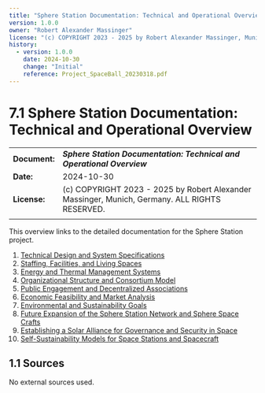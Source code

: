 ```yaml
---
title: "Sphere Station Documentation: Technical and Operational Overview"
version: 1.0.0
owner: "Robert Alexander Massinger"
license: "(c) COPYRIGHT 2023 - 2025 by Robert Alexander Massinger, Munich, Germany. ALL RIGHTS RESERVED."
history:
  - version: 1.0.0
    date: 2024-10-30
    change: "Initial"
    reference: Project_SpaceBall_20230318.pdf
---
```


# 7.1 Sphere Station Documentation: Technical and Operational Overview

| | |
|----------------|-------------------------------------------------------------------------------------------------------------------------------------------------------------|
| **Document:** | ***Sphere Station Documentation: Technical and Operational Overview*** |
| **Date:** | 2024-10-30 |
| **License:** | (c) COPYRIGHT 2023 - 2025 by Robert Alexander Massinger, Munich, Germany. ALL RIGHTS RESERVED. |
| | |


This overview links to the detailed documentation for the Sphere Station project.

1. [Technical Design and System Specifications](technical-design-and-system-specifications.md)
2. [Staffing, Facilities, and Living Spaces](staffing-facilities-and-living-spaces.md)
3. [Energy and Thermal Management Systems](energy-and-thermal-management-systems.md)
4. [Organizational Structure and Consortium Model](organizational-structure-and-consortium-model.md)
5. [Public Engagement and Decentralized Associations](public-engagement-and-decentralized-associations.md)
6. [Economic Feasibility and Market Analysis](economic-feasibility-and-market-analysis.md)
7. [Environmental and Sustainability Goals](environmental-and-sustainability-goals.md)
8. [Future Expansion of the Sphere Station Network and Sphere Space Crafts](future-expansion-of-the-sphere-station-network-and-sphere-space-crafts.md)
9. [Establishing a Solar Alliance for Governance and Security in Space](establishing-a-solar-alliance-for-governance-and-security-in-space.md)
10. [Self-Sustainability Models for Space Stations and Spacecraft](self-sustainability-models-for-space-stations-and-spacecraft.md)

## 1.1 Sources

No external sources used.

